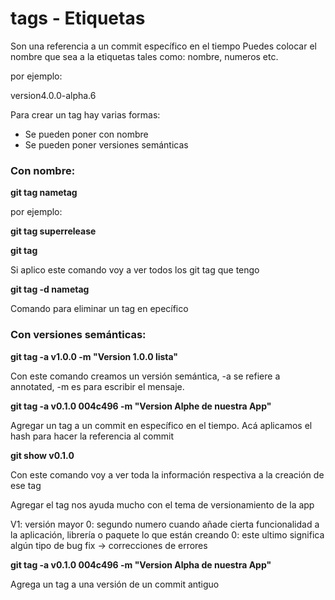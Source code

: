 # tags - Etiquetas

Son una referencia a un commit específico en el tiempo
Puedes colocar el nombre que sea a la etiquetas tales como: nombre, numeros etc.

por ejemplo:

version4.0.0-alpha.6

Para crear un tag hay varias formas:

- Se pueden poner con nombre
- Se pueden poner versiones semánticas

### Con nombre:

**git tag nametag**

por ejemplo:

**git tag superrelease**

**git tag**

Si aplico este comando voy a ver todos los git tag que tengo

**git tag -d nametag**

Comando para eliminar un tag en epecífico

### Con versiones semánticas:

**git tag -a v1.0.0 -m "Version 1.0.0 lista"**

Con este comando creamos un versión semántica, -a se refiere a annotated, -m es para escribir el mensaje.

**git tag -a v0.1.0 004c496 -m "Version Alphe de nuestra App"**

Agregar un tag a un commit en específico en el tiempo. Acá aplicamos el hash para hacer la referencia al commit

**git show v0.1.0**

Con este comando voy a ver toda la información respectiva a la creación de ese tag

Agregar el tag nos ayuda mucho con el tema de versionamiento de la app

V1: versión mayor
0: segundo numero cuando añade cierta funcionalidad a la aplicación, librería o paquete lo que están creando
0: este ultimo significa algún tipo de bug fix -> correcciones de errores

**git tag -a v0.1.0 004c496 -m "Version Alpha de nuestra App"**

Agrega un tag a una versión de un commit antiguo
